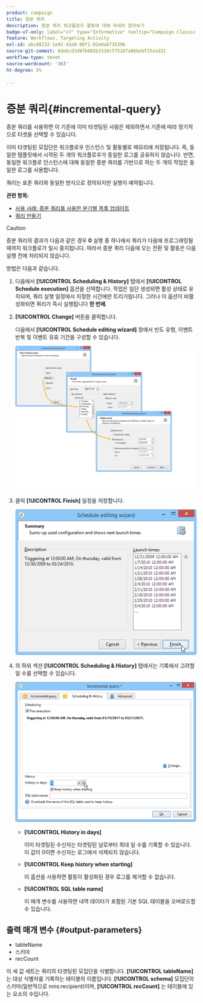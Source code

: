 ```yaml
---
product: campaign
title: 증분 쿼리
description: 증분 쿼리 워크플로우 활동에 대해 자세히 알아보기
badge-v7-only: label="v7" type="Informative" tooltip="Campaign Classic v7에만 적용"
feature: Workflows, Targeting Activity
exl-id: abc08232-1a92-41e8-90f1-02e0a673539b
source-git-commit: 8debcd3d8fb883b3316cf75187a86bebf15a1d31
workflow-type: tm+mt
source-wordcount: '363'
ht-degree: 5%

---
```


# 증분 쿼리{#incremental-query}



증분 쿼리를 사용하면 이 기준에 이미 타겟팅된 사람은 제외하면서 기준에 따라 정기적으로 타겟을 선택할 수 있습니다.

이미 타겟팅된 모집단은 워크플로우 인스턴스 및 활동별로 메모리에 저장됩니다. 즉, 동일한 템플릿에서 시작된 두 개의 워크플로우가 동일한 로그를 공유하지 않습니다. 반면, 동일한 워크플로 인스턴스에 대해 동일한 증분 쿼리를 기반으로 하는 두 개의 작업은 동일한 로그를 사용합니다.

쿼리는 표준 쿼리와 동일한 방식으로 정의되지만 실행이 예약됩니다.

**관련 항목:**

* [사용 사례: 증분 쿼리를 사용한 분기별 목록 업데이트](quarterly-list-update.md)
* [쿼리 만들기](query.md#creating-a-query)

>[!CAUTION]
>
>증분 쿼리의 결과가 다음과 같은 경우 **0** 실행 중 하나에서 쿼리가 다음에 프로그래밍될 때까지 워크플로가 일시 중지됩니다. 따라서 증분 쿼리 다음에 오는 전환 및 활동은 다음 실행 전에 처리되지 않습니다.

방법은 다음과 같습니다.

1. 다음에서 **[!UICONTROL Scheduling & History]** 탭에서 **[!UICONTROL Schedule execution]** 옵션을 선택합니다. 작업은 일단 생성되면 활성 상태로 유지되며, 쿼리 실행 일정에서 지정한 시간에만 트리거됩니다. 그러나 이 옵션이 비활성화되면 쿼리가 즉시 실행됩니다 **한 번에**.
1. **[!UICONTROL Change]** 버튼을 클릭합니다.

   다음에서 **[!UICONTROL Schedule editing wizard]** 창에서 빈도 유형, 이벤트 반복 및 이벤트 유효 기간을 구성할 수 있습니다.

   ![](assets/s_user_segmentation_wizard_11.png)

1. 클릭 **[!UICONTROL Finish]** 일정을 저장합니다.

   ![](assets/s_user_segmentation_wizard_valid.png)

1. 의 하위 섹션 **[!UICONTROL Scheduling & History]** 탭에서는 기록에서 고려할 일 수를 선택할 수 있습니다.

   ![](assets/edit_request_inc.png)

   * **[!UICONTROL History in days]**

     이미 타겟팅된 수신자는 타겟팅된 날로부터 최대 일 수를 기록할 수 있습니다. 이 값이 0이면 수신자는 로그에서 삭제되지 않습니다.

   * **[!UICONTROL Keep history when starting]**

     이 옵션을 사용하면 활동이 활성화된 경우 로그를 제거할 수 없습니다.

   * **[!UICONTROL SQL table name]**

     이 매개 변수를 사용하면 내역 데이터가 포함된 기본 SQL 테이블을 오버로드할 수 있습니다.

## 출력 매개 변수 {#output-parameters}

* tableName
* 스키마
* recCount

이 세 값 세트는 쿼리의 타겟팅된 모집단을 식별합니다. **[!UICONTROL tableName]** 는 대상 식별자를 기록하는 테이블의 이름입니다. **[!UICONTROL schema]** 모집단의 스키마(일반적으로 nms:recipient)이며, **[!UICONTROL recCount]** 는 테이블에 있는 요소의 수입니다.
